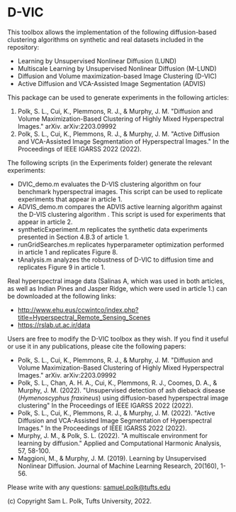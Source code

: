 # D-VIC

This toolbox allows the implementation of the following diffusion-based clustering algorithms on synthetic and real datasets included in the repository:

- Learning by Unsupervised Nonlinear Diffusion (LUND)
- Multiscale Learning by Unsupervised Nonlinear Diffusion (M-LUND)
- Diffusion and Volume maximization-based Image Clustering (D-VIC)
- Active Diffusion and VCA-Assisted Image Segmentation (ADVIS)  

This package can be used to generate experiments in the following articles:

1. Polk, S. L., Cui, K., Plemmons, R. J., & Murphy, J. M. "Diffusion and Volume Maximization-Based Clustering of Highly Mixed Hyperspectral Images." arXiv. arXiv:2203.09992
2. Polk, S. L., Cui, K., Plemmons, R. J., & Murphy, J. M. "Active Diffusion and VCA-Assisted Image Segmentation of Hyperspectral Images." In the Proceedings of IEEE IGARSS 2022 (2022).

The following scripts (in the Experiments folder) generate the relevant experiments:

- DVIC_demo.m evaluates the D-VIS clustering algorithm on four benchmark hyperspectral images. This script can be used to replicate experiments that appear in article 1.
- ADVIS_demo.m compares the ADVIS active learning algorithm against the D-VIS clustering algorithm . This script is used for experiments that appear in article 2.
- syntheticExperiment.m replicates the synthetic data experiments presented in Section 4.B.3 of article 1.  
- runGridSearches.m replicates hyperparameter optimization performed in article 1 and replicates Figure 8. 
- tAnalysis.m analyzes the robustness of D-VIC to diffusion time and replicates Figure 9 in article 1. 

Real hyperspectral image data (Salinas A, which was used in both articles, as well as Indian Pines and Jasper Ridge, which were used in article 1.) can be downloaded at the following links:

- http://www.ehu.eus/ccwintco/index.php?title=Hyperspectral_Remote_Sensing_Scenes
- https://rslab.ut.ac.ir/data
    
Users are free to modify the D-VIC toolbox as they wish. If you find it useful or use it in any publications, please cite the following papers:

- Polk, S. L., Cui, K., Plemmons, R. J., & Murphy, J. M. "Diffusion and Volume Maximization-Based Clustering of Highly Mixed Hyperspectral Images." arXiv. arXiv:2203.09992
- Polk, S. L., Chan, A. H. A., Cui, K., Plemmons, R. J., Coomes, D. A., & Murphy, J. M. (2022). "Unsupervised detection of ash dieback disease (_Hymenoscyphus fraxineus_) using diffusion-based hyperspectral image clustering" In the Proceedings of IEEE IGARSS 2022 (2022).
- Polk, S. L., Cui, K., Plemmons, R. J., & Murphy, J. M. (2022). "Active Diffusion and VCA-Assisted Image Segmentation of Hyperspectral Images." In the Proceedings of IEEE IGARSS 2022 (2022).
- Murphy, J. M., & Polk, S. L. (2022). "A multiscale environment for learning by diffusion." Applied and Computational Harmonic Analysis, 57, 58-100.
- Maggioni, M., & Murphy, J. M. (2019). Learning by Unsupervised Nonlinear Diffusion. Journal of Machine Learning Research, 20(160), 1-56.

Please write with any questions: samuel.polk@tufts.edu

(c) Copyright Sam L. Polk, Tufts University, 2022.
